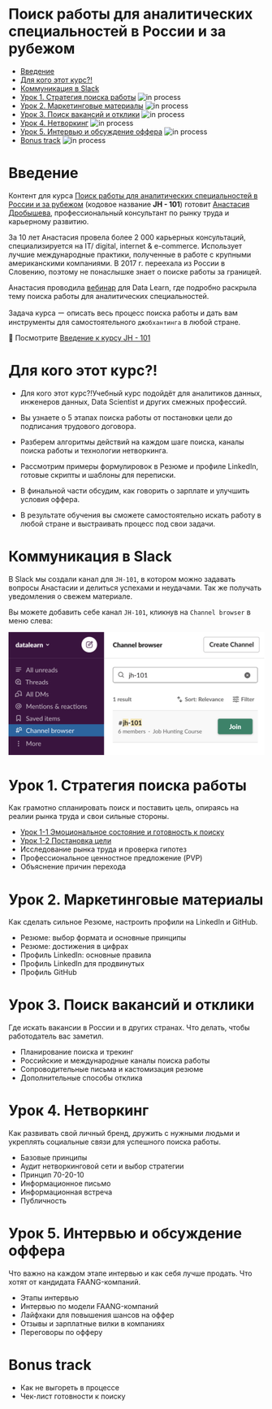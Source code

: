 # Поиск работы для аналитических специальностей в России и за рубежом

- [Введение](https://github.com/Data-Learn/data-engineering/new/master#%D0%B2%D0%B2%D0%B5%D0%B4%D0%B5%D0%BD%D0%B8%D0%B5)
- [Для кого этот курс?!](https://github.com/Data-Learn/data-engineering/new/master#%D0%B4%D0%BB%D1%8F-%D0%BA%D0%BE%D0%B3%D0%BE-%D1%8D%D1%82%D0%BE%D1%82-%D0%BA%D1%83%D1%80%D1%81)
- [Коммуникация в Slack](https://github.com/Data-Learn/data-engineering/new/master#%D0%BA%D0%BE%D0%BC%D0%BC%D1%83%D0%BD%D0%B8%D0%BA%D0%B0%D1%86%D0%B8%D1%8F-%D0%B2-slack)
- [Урок 1. Стратегия поиска работы](https://github.com/Data-Learn/data-engineering/new/master#%D1%83%D1%80%D0%BE%D0%BA-1-%D1%81%D1%82%D1%80%D0%B0%D1%82%D0%B5%D0%B3%D0%B8%D1%8F-%D0%BF%D0%BE%D0%B8%D1%81%D0%BA%D0%B0-%D1%80%D0%B0%D0%B1%D0%BE%D1%82%D1%8B) ![in process](https://img.shields.io/badge/-in%20process-yellow)
- [Урок 2. Маркетинговые материалы](https://github.com/Data-Learn/data-engineering/new/master#%D1%83%D1%80%D0%BE%D0%BA-2-%D0%BC%D0%B0%D1%80%D0%BA%D0%B5%D1%82%D0%B8%D0%BD%D0%B3%D0%BE%D0%B2%D1%8B%D0%B5-%D0%BC%D0%B0%D1%82%D0%B5%D1%80%D0%B8%D0%B0%D0%BB%D1%8B) ![in process](https://img.shields.io/badge/-in%20process-yellow)
- [Урок 3. Поиск вакансий и отклики](https://github.com/Data-Learn/data-engineering/new/master#%D1%83%D1%80%D0%BE%D0%BA-3-%D0%BF%D0%BE%D0%B8%D1%81%D0%BA-%D0%B2%D0%B0%D0%BA%D0%B0%D0%BD%D1%81%D0%B8%D0%B9-%D0%B8-%D0%BE%D1%82%D0%BA%D0%BB%D0%B8%D0%BA%D0%B8) ![in process](https://img.shields.io/badge/-in%20process-yellow)
- [Урок 4. Нетворкинг](https://github.com/Data-Learn/data-engineering/new/master#%D1%83%D1%80%D0%BE%D0%BA-4-%D0%BD%D0%B5%D1%82%D0%B2%D0%BE%D1%80%D0%BA%D0%B8%D0%BD%D0%B3) ![in process](https://img.shields.io/badge/-in%20process-yellow)
- [Урок 5. Интервью и обсуждение оффера](https://github.com/Data-Learn/data-engineering/new/master#%D1%83%D1%80%D0%BE%D0%BA-5-%D0%B8%D0%BD%D1%82%D0%B5%D1%80%D0%B2%D1%8C%D1%8E-%D0%B8-%D0%BE%D0%B1%D1%81%D1%83%D0%B6%D0%B4%D0%B5%D0%BD%D0%B8%D0%B5-%D0%BE%D1%84%D1%84%D0%B5%D1%80%D0%B0) ![in process](https://img.shields.io/badge/-in%20process-yellow)
- [Bonus track](https://github.com/Data-Learn/data-engineering/new/master#bonus-track) ![in process](https://img.shields.io/badge/-in%20process-yellow)

# Введение
Контент для курса [Поиск работы для аналитических специальностей в России и за рубежом](https://datalearn.ru/kurs-po-poisku-raboty-dlya-analiticheskikh-spetsialnostey-v-rossii-i-za-rubezhom) (кодовое название **JH - 101**) готовит [Анастасия Дробышева](https://www.linkedin.com/in/adrobysheva/), профессиональный консультант по рынку труда и карьерному развитию. 

За 10 лет Анастасия провела более 2 000 карьерных консультаций, специализируется на IT/ digital, internet & e-commerce. Использует лучшие международные практики, полученные в работе с крупными американскими компаниями. В 2017 г. переехала из России в Словению, поэтому не понаслышке знает о поиске работы за границей. 

Анастасия проводила [вебинар](https://youtu.be/hp7i3TuJCyo) для Data Learn, где подробно раскрыла тему поиска работы для аналитических специальностей.

Задача курса ー описать весь процесс поиска работы и дать вам инструменты для самостоятельного `джобхантинга` в любой стране.

🎥 Посмотрите [Введение к курсу JH - 101](https://youtu.be/aGH_9Q3JVvw)

# Для кого этот курс?!

- Для кого этот курс?!Учебный курс подойдёт для аналитиков данных, инженеров данных, Data Scientist и других смежных профессий.

- Вы узнаете о 5 этапах поиска работы от постановки цели до подписания трудового договора.

- Разберем алгоритмы действий на каждом шаге поиска, каналы поиска работы и технологии нетворкинга.

- Рассмотрим примеры формулировок в Резюме и профиле LinkedIn, готовые скрипты и шаблоны для переписки.

- В финальной части обсудим, как говорить о зарплате и улучшить условия оффера.

- В результате обучения вы сможете самостоятельно искать работу в любой стране и выстраивать процесс под свои задачи.

# Коммуникация в Slack
В Slack мы создали канал для  `JH-101`, в котором можно задавать вопросы Анастасии и делиться успехами и неудачами. Так же получать уведомления о свежем материале. 

Вы можете добавить себе канал `JH-101`, кликнув на `Channel browser` в меню слева:

![slack channel jh-101](https://github.com/Data-Learn/data-engineering/blob/master/img/Add%20JH-101%20slack%20channel.png)

# Урок 1. Стратегия поиска работы
Как грамотно спланировать поиск и поставить цель, опираясь на реалии рынка труда и свои сильные стороны.

- [Урок 1-1 Эмоциональное состояние и готовность к поиску](https://youtu.be/XsTpQ1EzwxY)
- [Урок 1-2 Постановка цели](https://youtu.be/_vd69ekKwk4)
- Исследование рынка труда и проверка гипотез
- Профессиональное ценностное предложение (PVP)
- Объяснение причин перехода

# Урок 2. Маркетинговые материалы
Как сделать сильное Резюме, настроить профили на LinkedIn и GitHub.

- Резюме: выбор формата и основные принципы
- Резюме: достижения в цифрах
- Профиль LinkedIn: основные правила
- Профиль LinkedIn для продвинутых
- Профиль GitHub

# Урок 3. Поиск вакансий и отклики
Где искать вакансии в России и в других странах. Что делать, чтобы работодатель вас заметил.

- Планирование поиска и трекинг
- Российские и международные каналы поиска работы
- Сопроводительные письма и кастомизация резюме
- Дополнительные способы отклика

# Урок 4. Нетворкинг
Как развивать свой личный бренд, дружить с нужными людьми и укреплять социальные связи для успешного поиска работы.

- Базовые принципы
- Аудит нетворкинговой сети и выбор стратегии
- Принцип 70-20-10
- Информационное письмо
- Информационная встреча
- Публичность

# Урок 5. Интервью и обсуждение оффера
Что важно на каждом этапе интервью и как себя лучше продать. Что хотят от кандидата FAANG-компаний.

- Этапы интервью
- Интервью по модели FAANG-компаний
- Лайфхаки для повышения шансов на оффер
- Отзывы и зарплатные вилки в компаниях
- Переговоры по офферу

# Bonus track

- Как не выгореть в процессе
- Чек-лист готовности к поиску
